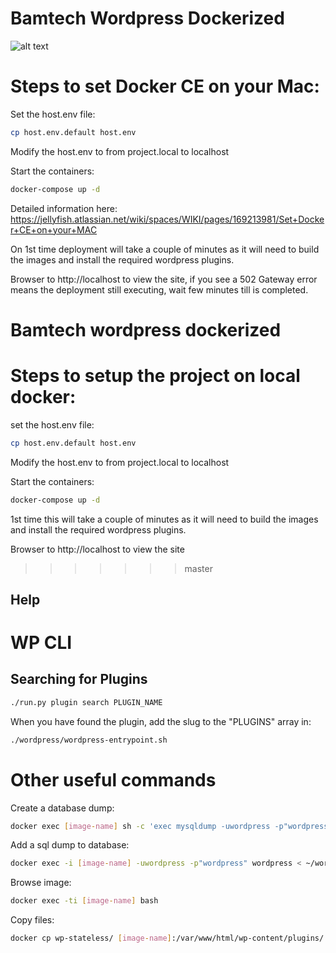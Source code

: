 # Bamtech Wordpress Dockerized

![alt text](http://www.multichannel.com/sites/default/files/public/styles/blog_content/public/blog-images/bamtech%20logo_0.jpg)

# Steps to set Docker CE on your Mac: 

Set the host.env file:

```bash
cp host.env.default host.env
```
Modify the host.env to from project.local to localhost

Start the containers:

```bash
docker-compose up -d
```

Detailed information here: 
https://jellyfish.atlassian.net/wiki/spaces/WIKI/pages/169213981/Set+Docker+CE+on+your+MAC


On 1st time deployment will take a couple of minutes as it will need to build the images and install the required wordpress plugins.

Browser to http://localhost to view the site, if you see a 502 Gateway error means the deployment still executing, wait few minutes till is completed.

# Bamtech wordpress dockerized
#

# Steps to setup the project on local docker: 

set the host.env file:

```bash
cp host.env.default host.env
```
Modify the host.env to from project.local to localhost

Start the containers:

```bash
docker-compose up -d
```

1st time this will take a couple of minutes as it will need to build the images and install the required wordpress plugins.

Browser to http://localhost to view the site
>>>>>>> master

## Help


# WP CLI
## Searching for Plugins
```bash
./run.py plugin search PLUGIN_NAME
```

When you have found the plugin, add the slug to the "PLUGINS" array in:

```bash
./wordpress/wordpress-entrypoint.sh
```


# Other useful commands
Create a database dump:
```bash
docker exec [image-name] sh -c 'exec mysqldump -uwordpress -p"wordpress" wordpress' > wordpress_dump.sql
```

Add a sql dump to database:
```bash
docker exec -i [image-name] -uwordpress -p"wordpress" wordpress < ~/wordpress_dump.sql 
```

Browse image: 
```bash
docker exec -ti [image-name] bash
```

Copy files: 
```bash
docker cp wp-stateless/ [image-name]:/var/www/html/wp-content/plugins/
```

